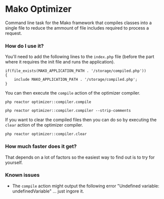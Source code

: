 # Mako Optimizer

Command line task for the Mako framework that compiles classes into a single file to reduce the ammount of file includes required to process a request.

### How do I use it?

You'll need to add the following lines to the ```index.php``` file (before the part where it requires the init file and runs the application).

	if(file_exists(MAKO_APPLICATION_PATH . '/storage/compiled.php'))
	{
		include MAKO_APPLICATION_PATH . '/storage/compiled.php';
	}

You can then execute the ```compile``` action of the optimizer compiler.

	php reactor optimizer::compiler.compile

	php reactor optimizer::compiler.compiler --strip-comments
	
If you want to clear the compiled files then you can do so by executing the ```clear``` action of the optimizer compiler.

	php reactor optimizer::compiler.clear
	
### How much faster does it get?

That depends on a lot of factors so the easiest way to find out is to try for yourself.

### Known issues

* The ```compile``` action might output the following error "Undefined variable: undefinedVariable" ... just ingore it.
